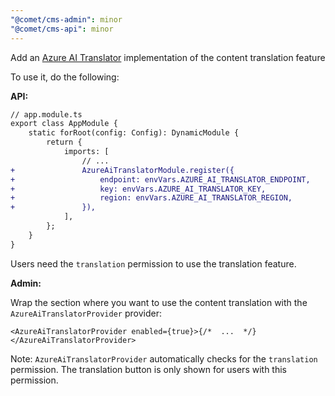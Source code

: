 ```yaml
---
"@comet/cms-admin": minor
"@comet/cms-api": minor
---
```


Add an [Azure AI Translator](https://azure.microsoft.com/en-us/products/ai-services/ai-translator) implementation of the content translation feature

To use it, do the following:

**API:**

```diff
// app.module.ts
export class AppModule {
    static forRoot(config: Config): DynamicModule {
        return {
            imports: [
                // ...
+               AzureAiTranslatorModule.register({
+                   endpoint: envVars.AZURE_AI_TRANSLATOR_ENDPOINT,
+                   key: envVars.AZURE_AI_TRANSLATOR_KEY,
+                   region: envVars.AZURE_AI_TRANSLATOR_REGION,
+               }),
            ],
        };
    }
}
```

Users need the `translation` permission to use the translation feature.

**Admin:**

Wrap the section where you want to use the content translation with the `AzureAiTranslatorProvider` provider:

```tsx
<AzureAiTranslatorProvider enabled={true}>{/*  ...  */}</AzureAiTranslatorProvider>
```

Note: `AzureAiTranslatorProvider` automatically checks for the `translation` permission. The translation button is only shown for users with this permission.
